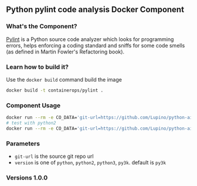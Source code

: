 ## Python pylint code analysis Docker Component

### What's the Component?
[Pylint](https://github.com/PyCQA/pylint) is a Python source code analyzer which looks for programming errors, helps enforcing a coding standard and sniffs for some code smells (as defined in Martin Fowler's Refactoring book).

### Learn how to build it?
Use the `docker build` command build the image
```bash
docker build -t containerops/pylint .
```

### Component Usage
```bash
docker run --rm -e CO_DATA='git-url=https://github.com/Lupino/python-aio-periodic.git' containerops/pylint
# test with python2
docker run --rm -e CO_DATA='git-url=https://github.com/Lupino/python-aio-periodic.git version=python' containerops/pylint
```

### Parameters
- `git-url` is the source git repo url
- `version` is one of `python`, `python2`, `python3`, `py3k`.  default is `py3k`

### Versions 1.0.0
